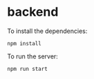 # backend

To install the dependencies:

```
npm install
```

To run the server:

```
npm run start
```
